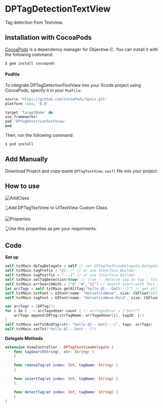 # DPTagDetectionTextView

Tag detection from Textview.

## Installation with CocoaPods

[CocoaPods](http://cocoapods.org) is a dependency manager for Objective-C. You can install it with the following command:

```bash
$ gem install cocoapods
```
#### Podfile

To integrate DPTagDetectionTextView into your Xcode project using CocoaPods, specify it in your `Podfile`:

```ruby
source 'https://github.com/CocoaPods/Specs.git'
platform :ios, '8.0'

target 'TargetName' do
use_frameworks!
pod 'DPTagDetectionTextView'
end
```

Then, run the following command:

```bash
$ pod install
```


## Add Manually 
  
  Download Project and copy-paste `DPTagTextView.swift` file into your project 


## How to use
![AddClass](https://user-images.githubusercontent.com/19645535/42803028-4d108e06-89c2-11e8-9b4a-8cbd92db385d.png)

👆Add DPTagTextView to UITextView Custom Class.

![Properties](https://user-images.githubusercontent.com/19645535/42803080-775b94f8-89c2-11e8-9535-041adf802675.png)

👆Use this properties as per your requirments.



## Code

**Set up**
```swift
self.txtMain.dpTagDelegate = self // set DPTagTextViewDelegate Delegate 
self.txtMain.tagPrefix = "@[---" // or use Interface Builder
self.txtMain.tagPostfix = "---]" // or use Interface Builder
self.txtMain.setTagDetection(true) // true :- detecte tag on tap , false :- Search Tags using @,#,etc.
self.txtMain.arrSearchWith = ["@","#","$$"] // Search start with this strings.
let arrTags = self.txtMain.getAllTag("hello @[---Datt---]") // get all tags from string.
self.txtMain.txtFont = UIFont(name: "HelveticaNeue", size: CGFloat(15))! // set textview text font family 
self.txtMain.tagFont = UIFont(name: "HelveticaNeue-Bold", size: CGFloat(17.0))! // set textview tag font family 

var arrTags = [DPTag]()
for i in 0 ..< arrTagedUser.count { // arrTagedUser = ["Datt"]
    arrTags.append(DPTag(strTagName: arrTagedUser[i], tagID: i))
}
self.txtMain.setTxtAndTag(str: "hello @[---Datt---]", tags: arrTags)
self.txtMain.setTxt("hello @[---Datt---]")
```

**Delegate Methods**
```swift
extension ViewController : DPTagTextViewDelegate {
    func tagSearchString(_ str: String) {
    }
    
    func removeTag(at index: Int, tagName: String) {
    }
    
    func insertTag(at index: Int, tagName: String) {
    }
    
    func detectTag(at index: Int, tagName: String) {
    }
}
```
